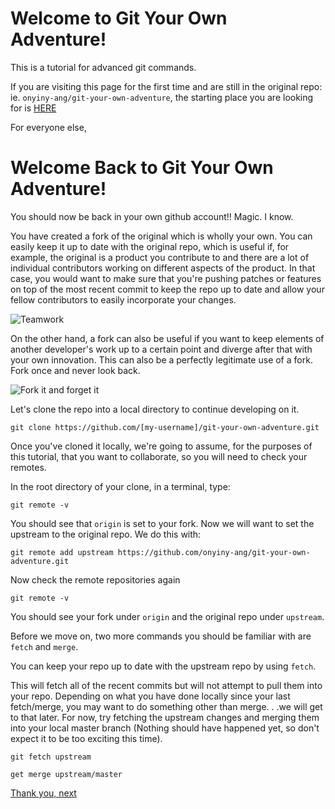 # Welcome to Git Your Own Adventure!

This is a tutorial for advanced git commands.

If you are visiting this page for the first time and are still in the original
repo: ie. `onyiny-ang/git-your-own-adventure`, the starting place you are looking for
is [HERE](start/START-HERE.md)

For everyone else,

# Welcome Back to Git Your Own Adventure!

You should now be back in your own github account!! Magic. I know.

You have created a fork of the original which is wholly your own. You can
easily keep it up to date with the original repo, which is useful if, for example, the original is a product
you contribute to and there are a lot of individual contributors working on different aspects of the product. In
that case, you would want to make sure that you're pushing patches or features on
top of the most recent commit to keep the repo up to date and allow your fellow
contributors to easily incorporate your changes.

![Teamwork](https://media.giphy.com/media/yEYiScV53Yeo8/giphy.gif)


On the other hand, a fork can also be useful if you want to keep elements of another developer's work up to a
certain point and diverge after that with your own innovation. This can also be
a perfectly legitimate use of a fork. Fork once and never look back.

![Fork it and forget
it](https://media.giphy.com/media/1ynCulGSsN6f3tRyk0/giphy.gif)


Let's clone the repo into a local directory to continue developing on it.

```
git clone https://github.com/[my-username]/git-your-own-adventure.git
```

Once you've cloned it locally, we're going to assume, for the purposes of this
tutorial, that you want to collaborate, so you will need to check your remotes.

In the root directory of your clone, in a terminal, type:

```
git remote -v
```

You should see that `origin` is set to your fork. Now we will want to set the
upstream to the original repo. We do this with:

```
git remote add upstream https://github.com/onyiny-ang/git-your-own-adventure.git
```

Now check the remote repositories again

```
git remote -v
```

You should see your fork under `origin` and the original repo under `upstream`.

Before we move on, two more commands you should be familiar with are `fetch` and `merge`.

You can keep your repo up to date with the upstream repo by using `fetch`.

This will fetch all of the recent commits but will not attempt to pull them
into your repo. Depending on what you have done locally since your last
fetch/merge, you may want to do something other than merge. . .we will get to
that later. For now, try fetching the upstream changes and merging them into
your local master branch (Nothing should have
happened yet, so don't expect it to be too exciting this time).

```
git fetch upstream
```

```
get merge upstream/master
```


[Thank you, next](advanced/story-time.md)
